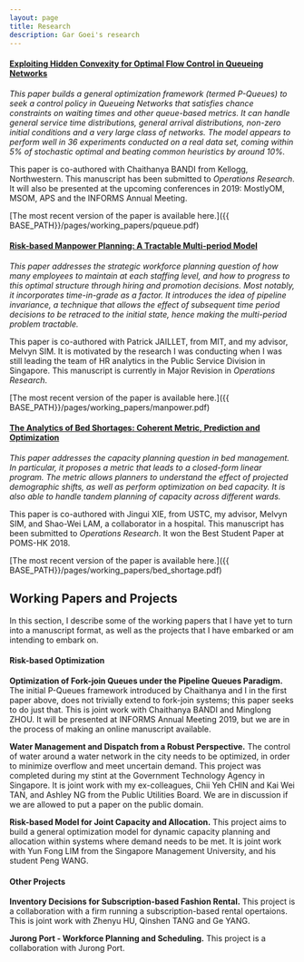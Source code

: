 ```yaml
---
layout: page
title: Research
description: Gar Goei's research
---
```


#### <u>Exploiting Hidden Convexity for Optimal Flow Control in Queueing Networks</u>
*This paper builds a general optimization framework (termed P-Queues) to seek a control policy in Queueing Networks that satisfies chance constraints on waiting times and other queue-based metrics. It can handle general service time distributions, general arrival distributions, non-zero initial conditions and a very large class of networks. The model appears to perform well in 36 experiments conducted on a real data set, coming within 5% of stochastic optimal and beating common heuristics by around 10%.*

This paper is co-authored with Chaithanya BANDI from Kellogg, Northwestern. This manuscript has been submitted to *Operations Research*. It will also be presented at the upcoming conferences in 2019: MostlyOM, MSOM, APS and the INFORMS Annual Meeting.

[The most recent version of the paper is available here.]({{ BASE_PATH}}/pages/working_papers/pqueue.pdf)

#### <u>Risk-based Manpower Planning: A Tractable Multi-period Model</u>

*This paper addresses the strategic workforce planning question of how many employees to maintain at each staffing level, and how to progress to this optimal structure through hiring and promotion decisions. Most notably, it incorporates time-in-grade as a factor. It introduces the idea of pipeline invariance, a technique that allows the effect of subsequent time period decisions to be retraced to the initial state, hence making the multi-period problem tractable.*

This paper is co-authored with Patrick JAILLET, from MIT, and my advisor, Melvyn SIM. It is motivated by the research I was conducting when I was still leading the team of HR analytics in the Public Service Division in Singapore. This manuscript is currently in Major Revision in *Operations Research*.

[The most recent version of the paper is available here.]({{ BASE_PATH}}/pages/working_papers/manpower.pdf)

#### <u>The Analytics of Bed Shortages: Coherent Metric, Prediction and Optimization</u>

*This paper addresses the capacity planning question in bed management. In particular, it proposes a metric that leads to a closed-form linear program. The metric allows planners to understand the effect of projected demographic shifts, as well as perform optimization on bed capacity. It is also able to handle tandem planning of capacity across different wards.*

This paper is co-authored with Jingui XIE, from USTC, my advisor, Melvyn SIM, and Shao-Wei LAM, a collaborator in a hospital. This manuscript has been submitted to *Operations Research*. It won the Best Student Paper at POMS-HK 2018.

[The most recent version of the paper is available here.]({{ BASE_PATH}}/pages/working_papers/bed_shortage.pdf)

## Working Papers and Projects

In this section, I describe some of the working papers that I have yet to turn into a manuscript format, as well as the projects that I have embarked or am intending to embark on.

#### Risk-based Optimization

<b>Optimization of Fork-join Queues under the Pipeline Queues Paradigm.</b> The initial P-Queues framework introduced by Chaithanya and I in the first paper above, does not trivially extend to fork-join systems; this paper seeks to do just that. This is joint work with Chaithanya BANDI and Minglong ZHOU. It will be presented at INFORMS Annual Meeting 2019, but we are in the process of making an online manuscript available.

<b>Water Management and Dispatch from a Robust Perspective.</b> The control of water around a water network in the city needs to be optimized, in order to minimize overflow and meet uncertain demand. This project was completed during my stint at the Government Technology Agency in Singapore. It is joint work with my ex-colleagues, Chii Yeh CHIN and Kai Wei TAN, and Ashley NG from the Public Utilities Board. We are in discussion if we are allowed to put a paper on the public domain.

<b>Risk-based Model for Joint Capacity and Allocation.</b> This project aims to build a general optimization model for dynamic capacity planning and allocation within systems where demand needs to be met. It is joint work with Yun Fong LIM from the Singapore Management University, and his student Peng WANG. 

#### Other Projects

<b>Inventory Decisions for Subscription-based Fashion Rental.</b> This project is a collaboration with a firm running a subscription-based rental opertaions. This is joint work with Zhenyu HU, Qinshen TANG and Ge YANG. 

<b>Jurong Port - Workforce Planning and Scheduling.</b> This project is a collaboration with Jurong Port. 

<!-- Note: this is how to write a comment in HTML. Everything in here won't show up on your webpage.-->

<!--
To increase the size of the title, use fewer # in front of the paper title.
To decrease the size of the title, use more #. 
To remove the italics, remove the * before and after the description
To remove the underline from the title, remove the <u> tags (<u> and </u>)
-->